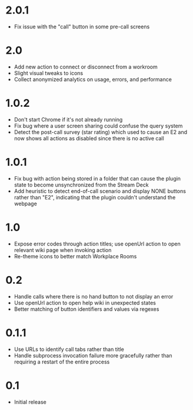 # 2.0.1
- Fix issue with the "call" button in some pre-call screens

# 2.0
- Add new action to connect or disconnect from a workroom
- Slight visual tweaks to icons
- Collect anonymized analytics on usage, errors, and performance

# 1.0.2
- Don't start Chrome if it's not already running
- Fix bug where a user screen sharing could confuse the query system
- Detect the post-call survey (star rating) which used to cause an E2 and now
  shows all actions as disabled since there is no active call

# 1.0.1
- Fix bug with action being stored in a folder that can cause the plugin state
  to become unsynchronized from the Stream Deck
- Add heuristic to detect end-of-call scenario and display NONE buttons rather
  than "E2", indicating that the plugin couldn't understand the webpage

# 1.0
- Expose error codes through action titles; use openUrl action to open relevant
  wiki page when invoking action
- Re-theme icons to better match Workplace Rooms

# 0.2
- Handle calls where there is no hand button to not display an error
- Use openUrl action to open help wiki in unexpected states
- Better matching of button identifiers and values via regexes

# 0.1.1
- Use URLs to identify call tabs rather than title
- Handle subprocess invocation failure more gracefully rather than requiring a
  restart of the entire process

# 0.1
- Initial release
